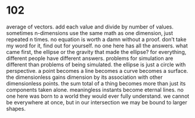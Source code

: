 # 102

average of vectors. add each value and divide by number of values. sometimes n-dimensions use the same math as one dimension, just repeated n times. no equation is worth a damn without a proof. don’t take my word for it, find out for yourself. no one here has all the answers. what came first, the ellipse or the gravity that made the ellipse? for everything, different people have different answers. problems for simulation are different than problems of being simulated. the ellipse is just a circle with perspective. a point becomes a line becomes a curve becomes a surface. the dimensionless gains dimension by its association with other dimensionless points. the sum total of a thing becomes more than just its components taken alone. meaningless instants become eternal lines. no one here was born to a world they would ever fully understand. we cannot be everywhere at once, but in our intersection we may be bound to larger shapes.
